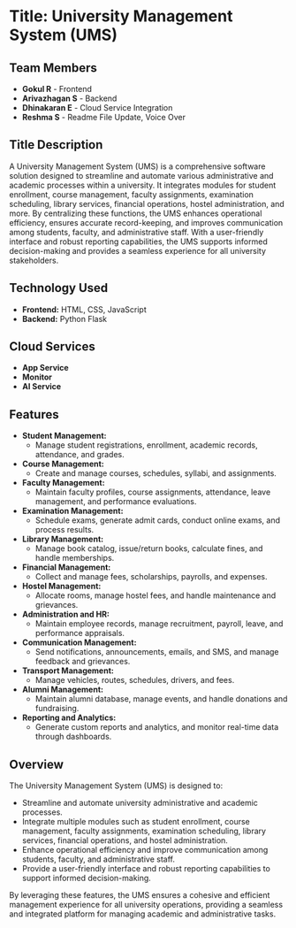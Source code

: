 #  Title: University Management System (UMS)

## Team Members
- **Gokul R** - Frontend
- **Arivazhagan S** - Backend
- **Dhinakaran E** - Cloud Service Integration
- **Reshma S** - Readme File Update, Voice Over

## Title Description
A University Management System (UMS) is a comprehensive software solution designed to streamline and automate various administrative and academic processes within a university. It integrates modules for student enrollment, course management, faculty assignments, examination scheduling, library services, financial operations, hostel administration, and more. By centralizing these functions, the UMS enhances operational efficiency, ensures accurate record-keeping, and improves communication among students, faculty, and administrative staff. With a user-friendly interface and robust reporting capabilities, the UMS supports informed decision-making and provides a seamless experience for all university stakeholders.

## Technology Used
- **Frontend:** HTML, CSS, JavaScript
- **Backend:** Python Flask

## Cloud Services
- **App Service**
- **Monitor**
- **AI Service**

## Features
- **Student Management:**
  - Manage student registrations, enrollment, academic records, attendance, and grades.
- **Course Management:**
  - Create and manage courses, schedules, syllabi, and assignments.
- **Faculty Management:**
  - Maintain faculty profiles, course assignments, attendance, leave management, and performance evaluations.
- **Examination Management:**
  - Schedule exams, generate admit cards, conduct online exams, and process results.
- **Library Management:**
  - Manage book catalog, issue/return books, calculate fines, and handle memberships.
- **Financial Management:**
  - Collect and manage fees, scholarships, payrolls, and expenses.
- **Hostel Management:**
  - Allocate rooms, manage hostel fees, and handle maintenance and grievances.
- **Administration and HR:**
  - Maintain employee records, manage recruitment, payroll, leave, and performance appraisals.
- **Communication Management:**
  - Send notifications, announcements, emails, and SMS, and manage feedback and grievances.
- **Transport Management:**
  - Manage vehicles, routes, schedules, drivers, and fees.
- **Alumni Management:**
  - Maintain alumni database, manage events, and handle donations and fundraising.
- **Reporting and Analytics:**
  - Generate custom reports and analytics, and monitor real-time data through dashboards.

## Overview
The University Management System (UMS) is designed to:
- Streamline and automate university administrative and academic processes.
- Integrate multiple modules such as student enrollment, course management, faculty assignments, examination scheduling, library services, financial operations, and hostel administration.
- Enhance operational efficiency and improve communication among students, faculty, and administrative staff.
- Provide a user-friendly interface and robust reporting capabilities to support informed decision-making.

By leveraging these features, the UMS ensures a cohesive and efficient management experience for all university operations, providing a seamless and integrated platform for managing academic and administrative tasks.


